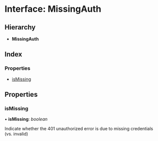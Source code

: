 
# Interface: MissingAuth

## Hierarchy

* **MissingAuth**

## Index

### Properties

* [isMissing](unauthorized.missingauth.md#ismissing)

## Properties

###  isMissing

• **isMissing**: *boolean*

Indicate whether the 401 unauthorized error is due to missing credentials (vs. invalid)
